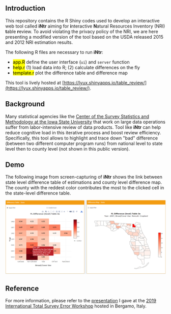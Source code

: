 ## Introduction

This repository contains the R Shiny codes used to develop an interactive web tool called **iNtr** aiming for **i**nteractive **N**atural Resources Inventory (NRI) **t**able **r**eview. To avoid violating the privacy policy of the NRI, we are here presenting a modified version of the tool based on the USDA released 2015 and 2012 NRI estimation results.

The following R files are necessary to run **iNtr**:

- <mark>app.R</mark> define the user interface (`ui`) and `server` function
- <mark>help.r</mark> (1) load data into R; (2) calculate differences on the fly
- <mark>template.r</mark> plot the difference table and difference map

This tool is lively hosted at [https://lyux.shinyapps.io/table_review/](https://lyux.shinyapps.io/table_review/).

## Background

Many statistical agencies like the [Center of the Survey Statistics and Methodology at the Iowa State University](https://www.cssm.iastate.edu/) that work on large data operations suffer from labor-intensive review of data products. Tool like **iNtr** can help reduce cognitive load in this iterative process and boost review efficiency. Specifically, this tool allows to highlight and trace down "bad" difference (between two different computer program runs) from national level to state level then to county level (not shown in this public version).

## Demo

The following image from screen-capturing of **iNtr** shows the link between state level difference table of estimations and county level difference map. The county with the reddest color contributes the most to the clicked cell in the state-level difference table.

![](images/shiny_iNtr.PNG)

## Reference

For more information, please refer to the [presentation](https://www.niss.org/sites/default/files/3.%20ITSEW2019%20Session%205%20-%20Lyu%20et%20al.pdf) I gave at the [2019 International Total Survey Error Workshop](https://dsaemq.unibg.it/it/itsew2019) hosted in Bergamo, Italy.
